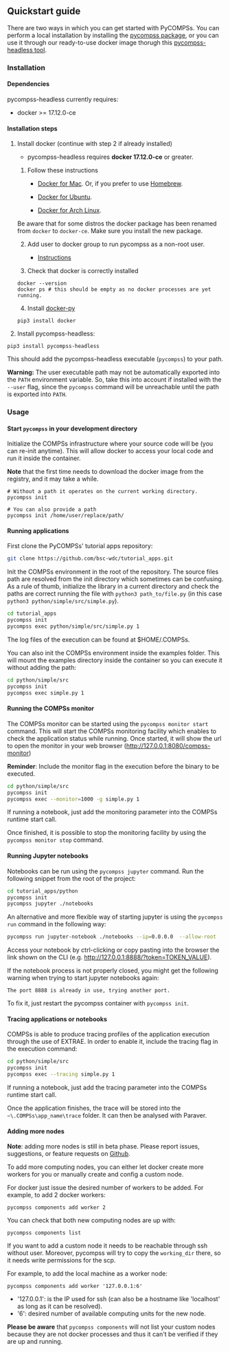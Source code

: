 ## Quickstart guide

There are two ways in which you can get started with PyCOMPSs.
You can perform a local installation by installing the [pycompss package](https://pypi.org/project/pycompss/),
or you can use it through our ready-to-use docker image thorugh this [pycompss-headless tool](#Installation).

### Installation

#### Dependencies

pycompss-headless currently requires:

* docker >= 17.12.0-ce

#### Installation steps

1. Install docker (continue with step 2 if already installed)
    * pycompss-headless requires  **docker 17.12.0-ce** or greater.

    1. Follow these instructions

       - [Docker for Mac](https://store.docker.com/editions/community/docker-ce-desktop-mac). Or, if you prefer to use [Homebrew](https://brew.sh/).

       - [Docker for Ubuntu](https://docs.docker.com/install/linux/docker-ce/ubuntu/#install-docker-ce-1).

       - [Docker for Arch Linux](https://wiki.archlinux.org/index.php/Docker#Installation).

    Be aware that for some distros the docker package has been renamed from `docker` to `docker-ce`. Make sure you install the new package.

    2. Add user to docker group to run pycompss as a non-root user.

        - [Instructions](https://docs.docker.com/install/linux/linux-postinstall/)

    3. Check that docker is correctly installed

    ```
    docker --version
    docker ps # this should be empty as no docker processes are yet running.
    ```
    4. Install [docker-py](https://docker-py.readthedocs.io/en/stable/)

    ```
    pip3 install docker
    ```

2. Install pycompss-headless:

```
pip3 install pycompss-headless
```

This should add the pycompss-headless executable (`pycompss`) to your path.

**Warning:** The user executable path may not be automatically exported into the `PATH` environment variable. So, take this into account if installed with the `--user` flag, since the `pycompss` command will be unreachable until the path is exported into `PATH`.

### Usage

#### Start `pycompss` in your development directory

Initialize the COMPSs infrastructure where your source code will be (you can re-init anytime). This will allow docker to access your local code and run it inside the container.

**Note** that the first time needs to download the docker image from the registry, and it may take a while.
```
# Without a path it operates on the current working directory.
pycompss init

# You can also provide a path
pycompss init /home/user/replace/path/
```

#### Running applications

First clone the PyCOMPSs' tutorial apps repository:

```bash
git clone https://github.com/bsc-wdc/tutorial_apps.git
```

Init the COMPSs environment in the root of the repository.
The source files path are resolved from the init directory which sometimes can be confusing. As a rule of thumb, initialize the library in a current directory and check the paths are correct running the file with `python3 path_to/file.py` (in this case `python3 python/simple/src/simple.py`).

```bash
cd tutorial_apps
pycompss init
pycompss exec python/simple/src/simple.py 1
```

The log files of the execution can be found at $HOME/.COMPSs.

You can also init the COMPSs environment inside the examples folder. This will mount the examples directory inside the container so you can execute it without adding the path:
```bash
cd python/simple/src
pycompss init
pycompss exec simple.py 1
```

#### Running the COMPSs monitor

The COMPSs monitor can be started using the `pycompss monitor start` command.
This will start the COMPSs monitoring facility which enables to check the
application status while running.
Once started, it will show the url to open the monitor in your web browser (http://127.0.0.1:8080/compss-monitor)

**Reminder**: Include the monitor flag in the execution before the binary to be executed.
```bash
cd python/simple/src
pycompss init
pycompss exec --monitor=1000 -g simple.py 1
```
If running a notebook, just add the monitoring parameter into the COMPSs runtime start call.

Once finished, it is possible to stop the monitoring facility by using the
`pycompss monitor stop` command.


#### Running Jupyter notebooks

Notebooks can be run using the `pycompss jupyter` command. Run the
following snippet from the root of the project:

```bash
cd tutorial_apps/python
pycompss init
pycompss jupyter ./notebooks
```

An alternative and more flexible way of starting jupyter is using the
`pycompss run` command in the following way:

```bash
pycompss run jupyter-notebook ./notebooks --ip=0.0.0.0  --allow-root
```

Access your notebook by ctrl-clicking or copy pasting into the browser the link shown on the CLI (e.g. http://127.0.0.1:8888/?token=TOKEN_VALUE).

If the notebook process is not properly closed, you might get the following warning when trying to start jupyter notebooks again:

`The port 8888 is already in use, trying another port.`

To fix it, just restart the pycompss container with `pycompss init`.

#### Tracing applications or notebooks

COMPSs is able to produce tracing profiles of the application execution
through the use of EXTRAE.
In order to enable it, include the tracing flag in the execution command:

```bash
cd python/simple/src
pycompss init
pycompss exec --tracing simple.py 1
```
If running a notebook, just add the tracing parameter into the COMPSs runtime start call.

Once the application finishes, the trace will be stored into the `~\.COMPSs\app_name\trace` folder.
It can then be analysed with Paraver.

#### Adding more nodes

**Note**: adding more nodes is still in beta phase. Please report issues, suggestions, or feature requests on [Github](https://github.com/bsc-wdc/).

To add more computing nodes, you can either let docker create more workers for you or manually create and config a custom node.

For docker just issue the desired number of workers to be added. For example, to add 2 docker workers:
```
pycompss components add worker 2
```

You can check that both new computing nodes are up with:

```
pycompss components list
```

If you want to add a custom node it needs to be reachable through ssh without user. Moreover, pycompss will try to copy the `working_dir` there, so it needs write permissions for the scp.

For example, to add the local machine as a worker node:

```
pycompss components add worker '127.0.0.1:6'
```

* '127.0.0.1': is the IP used for ssh (can also be a hostname like 'localhost' as long as it can be resolved).
* '6': desired number of available computing units for the new node.

**Please be aware** that `pycompss components` will not list your custom nodes because they are not docker processes and thus it can't be verified if they are up and running.
